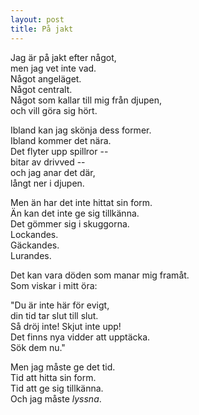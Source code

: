 ```yaml
---
layout: post
title: På jakt
---
```


Jag är på jakt efter något,    
men jag vet inte vad.  
Något angeläget.  
Något centralt.  
Något som kallar till mig från djupen,  
och vill göra sig hört.  

Ibland kan jag skönja dess former.  
Ibland kommer det nära.  
Det flyter upp spillror --  
bitar av drivved --  
och jag anar det där,  
långt ner i djupen.  

Men än har det inte hittat sin form.  
Än kan det inte ge sig tillkänna.  
Det gömmer sig i skuggorna.  
Lockandes.   
Gäckandes.   
Lurandes.  

Det kan vara döden som manar mig framåt.  
Som viskar i mitt öra:  

"Du är inte här för evigt,  
din tid tar slut till slut.  
Så dröj inte! Skjut inte upp!  
Det finns nya vidder att upptäcka.  
Sök dem nu."  

Men jag måste ge det tid.  
Tid att hitta sin form.  
Tid att ge sig tillkänna.  
Och jag måste *lyssna*.  
